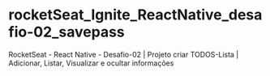 # rocketSeat_Ignite_ReactNative_desafio-02_savepass
RocketSeat - React Native - Desafio-02 | Projeto criar TODOS-Lista | Adicionar, Listar, Visualizar e ocultar informações
